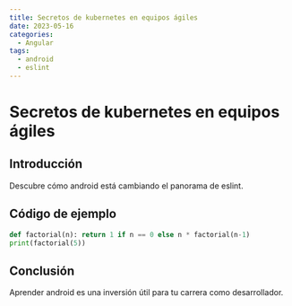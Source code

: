 ```yaml
---
title: Secretos de kubernetes en equipos ágiles
date: 2023-05-16
categories:
  - Angular
tags:
  - android
  - eslint
---
```


# Secretos de kubernetes en equipos ágiles

## Introducción

Descubre cómo android está cambiando el panorama de eslint.

## Código de ejemplo

```python
def factorial(n): return 1 if n == 0 else n * factorial(n-1)
print(factorial(5))
```

## Conclusión

Aprender android es una inversión útil para tu carrera como desarrollador.